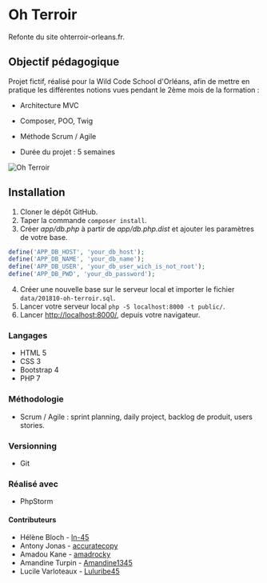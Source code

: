 # Oh Terroir

Refonte du site ohterroir-orleans.fr.

## Objectif pédagogique

Projet fictif, réalisé pour la Wild Code School d'Orléans, afin
de mettre en pratique les différentes notions vues pendant le 2ème mois de la formation :
* Architecture MVC
* Composer, POO, Twig
* Méthode Scrum / Agile

* Durée du projet : 5 semaines

![Oh Terroir](https://drive.google.com/uc?export=view&id=1jfyHSQEG9bvdQh7m40Wqk7xGQ6wBJKwi)

## Installation

1. Cloner le dépôt GitHub.
2. Taper la commande `composer install`.
3. Créer *app/db.php* à partir de *app/db.php.dist* et ajouter les paramètres de votre base.
```php
define('APP_DB_HOST', 'your_db_host');
define('APP_DB_NAME', 'your_db_name');
define('APP_DB_USER', 'your_db_user_wich_is_not_root');
define('APP_DB_PWD', 'your_db_password');
```
4. Créer une nouvelle base sur le serveur local et importer le fichier `data/201810-oh-terroir.sql`.
5. Lancer votre serveur local `php -S localhost:8000 -t public/`.
6. Lancer [http://localhost:8000/](http://localhost:8000/), depuis votre navigateur.

### Langages
* HTML 5
* CSS 3
* Bootstrap 4
* PHP 7

### Méthodologie
* Scrum / Agile : sprint planning, daily project, backlog de produit, users stories.

### Versionning
* Git

### Réalisé avec
* PhpStorm
 
#### Contributeurs

* Hélène Bloch - [ln-45](https://github.com/ln-45)
* Antony Jonas - [accuratecopy](https://github.com/accuratecopy)
* Amadou Kane - [amadrocky](https://github.com/amadrocky)
* Amandine Turpin - [Amandine1345](https://github.com/Amandine1345)
* Lucile Varloteaux - [Luluribe45](https://github.com/Luluribe45)
